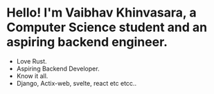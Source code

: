 # Hello! I'm Vaibhav Khinvasara, a Computer Science student and an aspiring backend engineer.
 - Love Rust.
 - Aspiring Backend Developer.
 - Know it all.
 - Django, Actix-web, svelte, react etc etcc..

